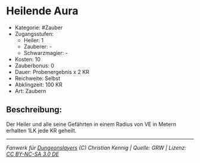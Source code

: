 # Heilende Aura  
- Kategorie: #Zauber  
- Zugangsstufen:  
  - Heiler: 1  
  - Zauberer: -  
  - Schwarzmagier: -  
- Kosten: 10  
- Zauberbonus: 0  
- Dauer: Probenergebnis x 2 KR  
- Reichweite: Selbst  
- Abklingzeit: 100 KR  
- Art: Zaubern     

## Beschreibung:
Der Heiler und alle seine Gefährten in einem Radius von VE in Metern erhalten 1LK jede KR geheilt.


___
*Fanwerk für [Dungeonslayers](https://www.dungeonslayers.net/) (C) Christian Kennig | Quelle: GRW | Lizenz: [CC BY-NC-SA 3.0 DE](https://creativecommons.org/licenses/by-nc-sa/3.0/de/)*